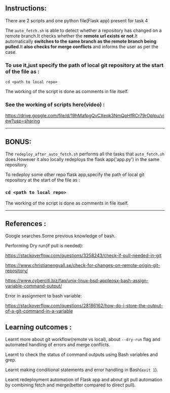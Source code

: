 ## Instructions:

There are 2 scripts and one python file(Flask app) present for task 4

The `auto_fetch.sh` is able to detect whether a repository has changed on a remote branch.It checks whether the **remote url exists or not**.It automatically **switches to the same branch as the remote branch being pulled**.It **also checks for merge conflicts** and informs the user as per the case.

### To use it,just specify the path of local git repository at the start of the file as :
`cd <path to local repo>`

The working of the script is done as comments in file itself.

### See the working of scripts here(video) :

https://drive.google.com/file/d/19hMafpgQvCXeqk3NmQpHfRCr79rOplpu/view?usp=sharing

------------------------------------------------------------------------------------------------------

## BONUS: 

The `redeploy_after_auto_fetch.sh` performs all the tasks that `auto_fetch.sh` does.However it also locally redeploys the flask app('app.py') in the same repository.

To redeploy some other repo flask app,specify the path of local git repository at the start of the file as :
### `cd <path to local repo>`

The working of the script is done as comments in file itself.

------------------------------------------------------------------------------------------------------

## References :

Google searches.Some previous knowledge of bash.

Performing Dry run(if pull is needed):

https://stackoverflow.com/questions/3258243/check-if-pull-needed-in-git 

https://www.christianengvall.se/check-for-changes-on-remote-origin-git-repository/


https://www.cyberciti.biz/faq/unix-linux-bsd-appleosx-bash-assign-variable-command-output/

Error in assignment to bash variable:

https://stackoverflow.com/questions/28186162/how-do-i-store-the-output-of-a-git-command-in-a-variable


## Learning outcomes :

Learnt more about git workflow(remote vs local), about `--dry-run` flag and automated handling of errors and merge conflicts.

Learnt to check the status of command outputs using Bash variables and grep.

Learnt making conditional statements and error handling in Bash(`exit 1`).

Learnt redeployment automation of Flask app and about git pull automation by combining fetch and merge(better compared to direct pull).
